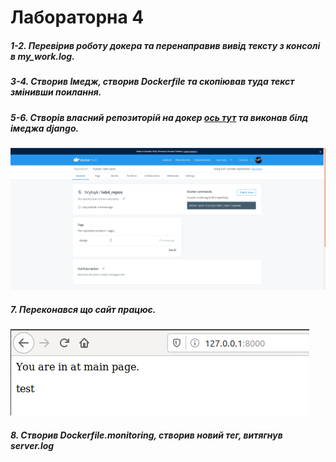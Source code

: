 # Лабораторна 4

##### 1-2. Перевірив роботу докера та перенаправив вивід тексту з консолі в my_work.log.
##### 3-4. Створив Імедж, створив Dockerfile та скопіював туда текст змінивши поилання.
##### 5-6. Створів власний репозиторій на докер [ось тут](https://hub.docker.com/r/hrytsyk/lab4_repos/tags) та виконав білд імеджа django.
![image alert](img/5-6.png)
##### 7. Переконався що сайт працює.
![image alert](img/7.png)
##### 8. Створив Dockerfile.monitoring, створив новий тег, витягнув server.log
